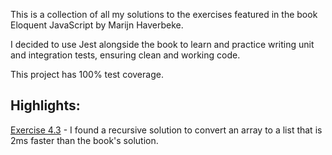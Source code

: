 This is a collection of all my solutions to the exercises featured in the book Eloquent JavaScript by Marijn Haverbeke.

I decided to use Jest alongside the book to learn and practice writing unit and integration tests, ensuring clean and working code.

This project has 100% test coverage.

## Highlights:

[Exercise 4.3](https://github.com/philliplankford/eloquent-js/blob/af13c855b5a53a373889b47e0bba871177aee023/chapter-4-exercises.js#L51) - I found a recursive solution to convert an array to a list that is 2ms faster than the book's solution.
